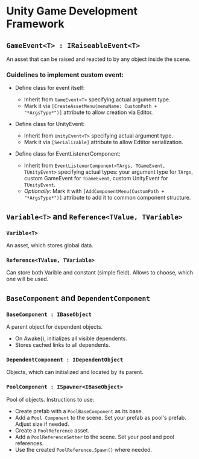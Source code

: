 # Unity Game Development Framework

## ```GameEvent<T> : IRaiseableEvent<T>```

An asset that can be raised and reacted to by any object inside the scene.

### Guidelines to implement custom event:

- Define class for event itself:
  - Inherit from ```GameEvent<T>``` specifying actual argument type.
  - Mark it via ```[CreateAssetMenu(menuName: CustomPath + "*ArgsType*")]``` attribute to allow creation via Editor.

- Define class for UnityEvent:
  - Inherit from ```UnityEvent<T>``` specifying actual argument type.
  - Mark it via ```[Serializable]``` attribute to allow Edtitor serialization.

- Define class for EventListenerComponent:
  - Inherit from ```EventListenerComponent<TArgs, TGameEvent, TUnityEvent>``` specifying actual types: your argument type for ```TArgs```, custom GameEvent for ```TGameEvent```, custom UnityEvent for ```TUnityEvent```.
  - *Optionally*: Mark it with ```[AddComponentMenu(CustomPath + "*ArgsType*")]``` attribute to add it to common component structure.

## ```Variable<T>``` and ```Reference<TValue, TVariable>```

### ```Varible<T>```

An asset, which stores global data. 

### ```Reference<TValue, TVariable>```

Can store both Varible and constant (simple field). Allows to choose, which one will be used. 

## ```BaseComponent``` and ```DependentComponent```

### ```BaseComponent : IBaseObject```
A parent object for dependent objects.

- On Awake(), initializes all visible dependents. 
- Stores cached links to all dependents.

### ```DependentComponent : IDependentObject```
Objects, which can initialized and located by its parent.

### ```PoolComponent : ISpawner<IBaseObject>```
Pool of objects. Instructions to use:
- Create prefab with a ```PoolBaseComponent``` as its base.
- Add a ```Pool Component``` to the scene. Set your prefab as pool's prefab. Adjust size if needed.
- Create a ```PoolReference``` asset. 
- Add a ```PoolReferenceSetter``` to the scene. Set your pool and pool references.
- Use the created ```PoolReference.Spawn()``` where needed.
